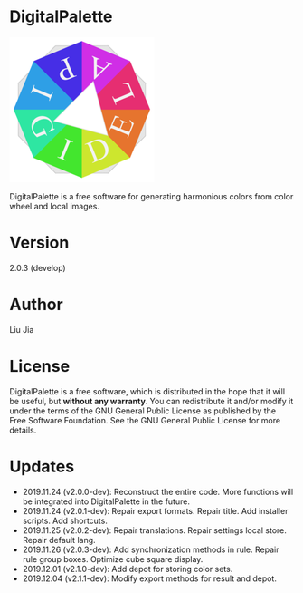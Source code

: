 # DigitalPalette
![Sample app icon](src/main/icons/full/icon_full_256.png)

DigitalPalette is a free software for generating harmonious colors from color wheel and local images.

# Version
2.0.3 (develop)

# Author
Liu Jia

# License
DigitalPalette is a free software, which is distributed in the hope that it will be useful, but **without any warranty**. You can redistribute it and/or modify it under the terms of the GNU General Public License as published by the Free Software Foundation. See the GNU General Public License for more details.

# Updates
* 2019.11.24 (v2.0.0-dev): Reconstruct the entire code. More functions will be integrated into DigitalPalette in the future.
* 2019.11.24 (v2.0.1-dev): Repair export formats. Repair title. Add installer scripts. Add shortcuts.
* 2019.11.25 (v2.0.2-dev): Repair translations. Repair settings local store. Repair default lang.
* 2019.11.26 (v2.0.3-dev): Add synchronization methods in rule. Repair rule group boxes. Optimize cube square display.
* 2019.12.01 (v2.1.0-dev): Add depot for storing color sets.
* 2019.12.04 (v2.1.1-dev): Modify export methods for result and depot.
